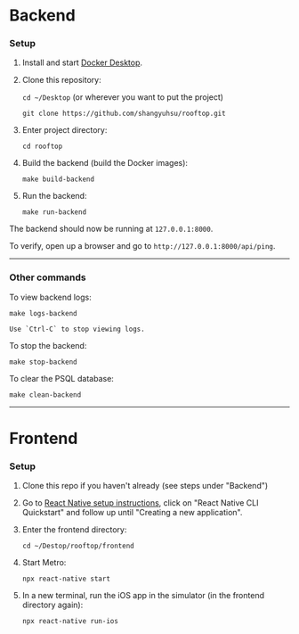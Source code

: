 # Backend

### Setup

1. Install and start [Docker Desktop](https://www.docker.com/products/docker-desktop).

2. Clone this repository:

    `cd ~/Desktop` (or wherever you want to put the project)

    `git clone https://github.com/shangyuhsu/rooftop.git`

3. Enter project directory:

    `cd rooftop`

4. Build the backend (build the Docker images):

    `make build-backend`

5. Run the backend:

    `make run-backend`

The backend should now be running at `127.0.0.1:8000`.

To verify, open up a browser and go to `http://127.0.0.1:8000/api/ping`.

---

### Other commands

To view backend logs:

    make logs-backend

    Use `Ctrl-C` to stop viewing logs.

To stop the backend:

    make stop-backend

To clear the PSQL database:

    make clean-backend

---

# Frontend

### Setup

1. Clone this repo if you haven't already (see steps under "Backend")

2. Go to [React Native setup instructions](https://reactnative.dev/docs/environment-setup), click on "React Native CLI Quickstart" and follow up until "Creating a new application".

3. Enter the frontend directory:

    `cd ~/Destop/rooftop/frontend`

4. Start Metro:

    `npx react-native start`

5. In a new terminal, run the iOS app in the simulator (in the frontend directory again):

    `npx react-native run-ios`

<!-- 3. Install [ngrok](https://ngrok.com/) and follow the instructions for setting up an authtoken.
    - unzip the download and move the `ngrok` file into `usr/local/bin`:

        `mv ~/Downloads/ngrok /usr/local/bin/ngrok`

4. Run a ngrok proxy:

    `ngrok http 8000`

5. Copy the "https://*.ngrok.io" URL and paste it into `BACKEND_ADDR` variable in `~/Destop/rooftop/frontend/settings.js` file. -->
